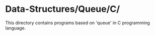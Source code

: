 # Data-Structures/Queue/C/
This directory contains programs based on 'queue' in C programming language.
